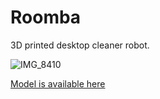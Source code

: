 # Roomba
3D printed desktop cleaner robot.

![IMG_8410](https://user-images.githubusercontent.com/47625679/120054107-ef5e5280-c068-11eb-99f9-82c5e94b49ca.jpg)

[Model is available here](https://a360.co/34pWwOY)
